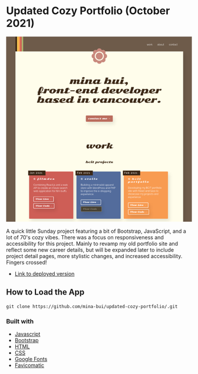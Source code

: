 # Updated Cozy Portfolio (October 2021)

![picture](/readme-shot.png)

A quick little Sunday project featuring a bit of Bootstrap, JavaScript, and a lot of 70's cozy vibes. There was a focus on responsiveness and accessibility for this project. Mainly to revamp my old portfolio site and reflect some new career details, but will be expanded later to include project detail pages, more stylistic changes, and increased accessibility. Fingers crossed!

* [Link to deployed version](https://minabui.com/)

## How to Load the App

```
git clone https://github.com/mina-bui/updated-cozy-portfolio/.git
```

### Built with

* [Javascript](https://www.javascript.com/)
* [Bootstrap](https://getbootstrap.com/)
* [HTML](https://html.spec.whatwg.org/)
* [CSS](https://www.w3.org/TR/2001/WD-css3-roadmap-20010523/)
* [Google Fonts](https://fonts.google.com/)
* [Favicomatic](https://favicomatic.com/)
